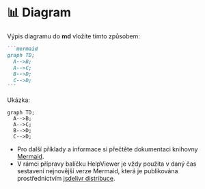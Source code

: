 # 📊 Diagram

Výpis diagramu do **md** vložíte tímto způsobem:

````markdown
```mermaid
graph TD; 
  A-->B; 
  A-->C; 
  B-->D; 
  C-->D;
```
````

Ukázka:

```mermaid
graph TD; 
  A-->B; 
  A-->C; 
  B-->D; 
  C-->D;
```

- Pro další příklady a informace si přečtěte dokumentaci knihovny [Mermaid][Mermaid]. 
- V rámci přípravy balíčku HelpViewer je vždy použita v daný čas sestavení nejnovější verze Mermaid, která je publikována prostřednictvím [jsdelivr distribuce][MermaJsDelivr].

[Mermaid]: https://mermaid.js.org/intro/ "Mermaid - vykresluje grafy a schémata podle speciálních textových definic"
[MermaJsDelivr]: https://cdn.jsdelivr.net/npm/mermaid/dist/ "Mermaid - JsDelivr"
